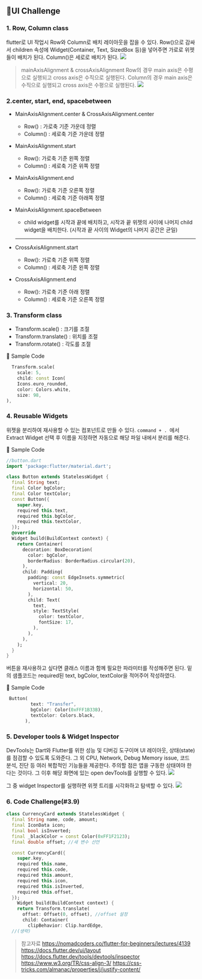 ## 📍UI Challenge

### 1. Row, Column class

flutter로 UI 작업시 Row와 Column로 배치 레이아웃을 잡을 수 있다. Row()으로 감싸서 children 속성에 Widget(Container, Text, SizedBox 등)을 넣어주면 가로로 위젯들이 배치가 된다. Column()은 세로로 배치가 된다.
![](https://velog.velcdn.com/images/seungyo/post/20fa0498-3b04-4e54-90ea-43b1c9919646/image.png)

> mainAxisAlignment & crossAxisAlignment
> Row의 경우 main axis은 수평으로 실행되고 cross axis은 수직으로 실행된다. Column의 경우 main axis은 수직으로 실행되고 cross axis은 수평으로 실행된다.
> ![](https://velog.velcdn.com/images/seungyo/post/7ee75411-5e57-4833-832d-5929da9400e4/image.png)

### 2.center, start, end, spacebetween

- MainAxisAlignment.center & CrossAxisAlignment.center
  - Row() : 가로축 기준 가운데 정렬
  - Column() : 세로축 기준 가운데 정렬
- MainAxisAlignment.start
  - Row(): 가로축 기준 왼쪽 정렬
  - Column() : 세로축 기준 위쪽 정렬
- MainAxisAlignment.end
  - Row(): 가로축 기준 오른쪽 정렬
  - Column() : 세로축 기준 아래쪽 정렬
- MainAxisAlignment.spaceBetween

  - child widget를 시작과 끝에 배치하고, 시작과 끝 위젯의 사이에 나머지 child widget을 배치한다. (시작과 끝 사이의 Widget의 나머지 공간은 균일)

  ***

- CrossAxisAlignment.start
  - Row(): 가로축 기준 위쪽 정렬
  - Column() : 세로축 기준 왼쪽 정렬
- CrossAxisAlignment.end
  - Row(): 가로축 기준 아래 정렬
  - Column() : 세로축 기준 오른쪽 정렬

### 3. Transform class

- Transform.scale() : 크기를 조절
- Transform.translate() : 위치를 조절
- Transform.rotate() : 각도를 조절

📝 Sample Code

```dart
  Transform.scale(
  	scale: 5,
    child: const Icon(
    Icons.euro_rounded,
    color: Colors.white,
    size: 98,
),
```

### 4. Reusable Widgets

위젯을 분리하여 재사용할 수 있는 컴포넌트로 만들 수 있다.
`command + . `에서 Extract Widget 선택 후 이름을 지정하면 자동으로 해당 파일 내에서 분리를 해준다.

📝 Sample Code

```dart
//button.dart
import 'package:flutter/material.dart';

class Button extends StatelessWidget {
  final String text;
  final Color bgColor;
  final Color textColor;
  const Button({
    super.key,
    required this.text,
    required this.bgColor,
    required this.textColor,
  });
  @override
  Widget build(BuildContext context) {
    return Container(
      decoration: BoxDecoration(
        color: bgColor,
        borderRadius: BorderRadius.circular(20),
      ),
      child: Padding(
        padding: const EdgeInsets.symmetric(
          vertical: 20,
          horizontal: 50,
        ),
        child: Text(
          text,
          style: TextStyle(
            color: textColor,
            fontSize: 17,
          ),
        ),
      ),
    );
  }
}

```

버튼을 재사용하고 싶다면 클래스 이름과 함께 필요한 파라미터를 작성해주면 된다. 밑의 샘플코드는 required된 text, bgColor, textColor을 적어주어 작성하였다.

📝 Sample Code

```dart
 Button(
         text: "Transfer",
         bgColor: Color(0xFFF1B33B),
         textColor: Colors.black,
       ),
```

### 5. Developer tools & Widget Inspector

DevTools는 Dart와 Flutter를 위한 성능 및 디버깅 도구이며 UI 레이아웃, 상태(state)를 점검할 수 있도록 도와준다. 그 외 CPU, Network, Debug Memory issue, 코드 분석, 진단 등 여러 복합적인 기능들을 제공한다. 주의할 점은 앱을 구동한 상태여야 한다는 것이다. 그 이후 해당 화면에 있는 open devTools를 실행할 수 있다.
![](https://velog.velcdn.com/images/seungyo/post/d8aab3f9-e065-49b2-ad36-306cc200136f/image.png)

그 중 widget Inspector를 실행하면 위젯 트리를 시각화하고 탐색할 수 있다.
![](https://velog.velcdn.com/images/seungyo/post/852392c9-67f2-4d82-975b-fd553a939505/image.png)

### 6. Code Challenge(#3.9)

```dart
class CurrencyCard extends StatelessWidget {
  final String name, code, amount;
  final IconData icon;
  final bool isInverted;
  final _blackColor = const Color(0xFF1F2123);
  final double offset; //새 변수 선언

  const CurrencyCard({
    super.key,
    required this.name,
    required this.code,
    required this.amount,
    required this.icon,
    required this.isInverted,
    required this.offset,
  });
    Widget build(BuildContext context) {
    return Transform.translate(
      offset: Offset(0, offset), //offset 설정
      child: Container(
        clipBehavior: Clip.hardEdge,
  //(생략)
```

> 참고자료
> https://nomadcoders.co/flutter-for-beginners/lectures/4139 https://docs.flutter.dev/ui/layout https://docs.flutter.dev/tools/devtools/inspector https://www.w3.org/TR/css-align-3/ https://css-tricks.com/almanac/properties/j/justify-content/

